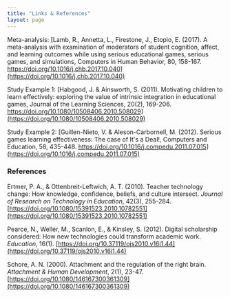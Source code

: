 ```yaml
---
title: "Links & References"
layout: page
---
```

Meta-analysis: 
[Lamb, R., Annetta, L., Firestone, J., Etopio, E. (2017). A meta-analysis with examination of moderators of student cognition, affect, and learning outcomes while using serious educational games, serious games, and simulations, Computers in Human Behavior, 80, 158-167. https://doi.org/10.1016/j.chb.2017.10.040](https://doi.org/10.1016/j.chb.2017.10.040)

Study Example 1: 
[Habgood, J. & Ainsworth, S. (2011). Motivating children to learn effectively: exploring the value of intrinsic integration in educational games, Journal of the Learning Sciences, 20(2), 169-206. https://doi.org/10.1080/10508406.2010.508029](https://doi.org/10.1080/10508406.2010.508029)

Study Example 2: 
[Guillen-Nieto, V. & Aleson-Carbornell, M. (2012). Serious games learning effectiveness: The case of It's a Deal!, Computers and Education, 58, 435-448. https://doi.org/10.1016/j.compedu.2011.07.015](https://doi.org/10.1016/j.compedu.2011.07.015)


### References

Ertmer, P. A., & Ottenbreit-Leftwich, A. T. (2010). Teacher technology change: How knowledge, confidence, beliefs, and culture intersect. _Journal of Research on Technology in Education_, 42(3), 255-284. [https://doi.org/10.1080/15391523.2010.10782551](https://doi.org/10.1080/15391523.2010.10782551)

Pearce, N., Weller, M., Scanlon, E., & Kinsley, S. (2012). Digital scholarship considered: How new technologies could transform academic work. _Education_, 16(1). [https://doi.org/10.37119/ojs2010.v16i1.44](https://doi.org/10.37119/ojs2010.v16i1.44)

Schore, A. N. (2000). Attachment and the regulation of the right brain. _Attachment & Human Development_, 2(1), 23-47. [https://doi.org/10.1080/146167300361309](https://doi.org/10.1080/146167300361309)








